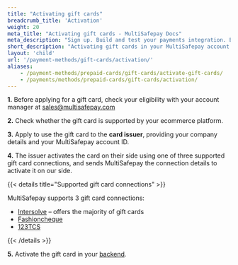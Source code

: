 ```yaml
---
title: "Activating gift cards"
breadcrumb_title: 'Activation'
weight: 20
meta_title: "Activating gift cards - MultiSafepay Docs"
meta_description: "Sign up. Build and test your payments integration. Explore our products and services. Use our API reference, SDKs, and wrappers. Get support."
short_description: "Activating gift cards in your MultiSafepay account and backend"
layout: 'child'
url: '/payment-methods/gift-cards/activation/'
aliases: 
    - /payment-methods/prepaid-cards/gift-cards/activate-gift-cards/
    - /payments/methods/prepaid-cards/gift-cards/activation/
---
```


**1.** Before applying for a gift card, check your eligibility with your account manager at <sales@multisafepay.com> 

**2.** Check whether the gift card is supported by your ecommerce platform.

**3.** Apply to use the gift card to the **card issuer**, providing your company details and your MultiSafepay account ID.

**4.** The issuer activates the card on their side using one of three supported gift card connections, and sends MultiSafepay the connection details to activate it on our side.

{{< details title="Supported gift card connections" >}}

MultiSafepay supports 3 gift card connections:

* [Intersolve](https://intersolve.nl/contact) – offers the majority of gift cards
* [Fashioncheque](https://www.fashioncheque.com/nl/customerservice)
* [123TCS](https://www.123tcs.com/#Contact)

{{< /details >}}

**5.** Activate the gift card in your [backend](/getting-started/glossary/#backend).
